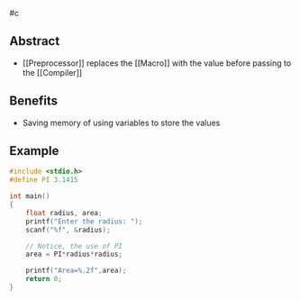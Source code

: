 #c 
## Abstract
- [[Preprocessor]] replaces the [[Macro]] with the value before passing to the [[Compiler]]


## Benefits
- Saving memory of using variables to store the values


## Example
```c
#include <stdio.h>
#define PI 3.1415

int main()
{
    float radius, area;
    printf("Enter the radius: ");
    scanf("%f", &radius);

    // Notice, the use of PI
    area = PI*radius*radius;

    printf("Area=%.2f",area);
    return 0;
}
```